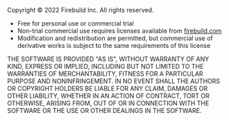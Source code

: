 Copyright © 2022 Firebuild Inc.
All rights reserved.

* Free for personal use or commercial trial
* Non-trial commercial use requires licenses available from [firebuild.com](https://firebuild.com)
* Modification and redistribution are permitted, but commercial use of derivative works is subject to the same requirements of this license

THE SOFTWARE IS PROVIDED "AS IS", WITHOUT WARRANTY OF ANY KIND, EXPRESS OR
IMPLIED, INCLUDING BUT NOT LIMITED TO THE WARRANTIES OF MERCHANTABILITY,
FITNESS FOR A PARTICULAR PURPOSE AND NONINFRINGEMENT. IN NO EVENT SHALL THE
AUTHORS OR COPYRIGHT HOLDERS BE LIABLE FOR ANY CLAIM, DAMAGES OR OTHER
LIABILITY, WHETHER IN AN ACTION OF CONTRACT, TORT OR OTHERWISE, ARISING FROM,
OUT OF OR IN CONNECTION WITH THE SOFTWARE OR THE USE OR OTHER DEALINGS IN THE
SOFTWARE.
